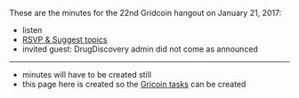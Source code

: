 These are the minutes for the 22nd Gridcoin hangout on January 21, 2017:
* listen
* [RSVP & Suggest topics](https://steemit.com/boinc/@cm-steem/gridcoin-community-hangout-022-21th-jan-2017-9pm-gmt-rsvp-and-suggest-topics)
* invited guest: DrugDiscovery admin did not come as announced


***

* minutes will have to be created still
* this page here is created so the [Gricoin tasks](https://github.com/Erkan-Yilmaz/Gridcoin-tasks) can be created
